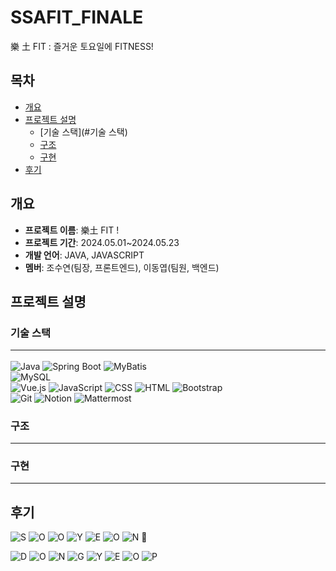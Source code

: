 # SSAFIT_FINALE

樂 土 FIT : 즐거운 토요일에 FITNESS! 

## 목차
- [개요](#개요)
- [프로젝트 설명](#프로젝트-설명)
  - [기술 스택](#기술 스택)
  - [구조](#구조)
  - [구현](#구현)
- [후기](#후기)

## 개요
- **프로젝트 이름**: 樂土 FIT ! 
- **프로젝트 기간**: 2024.05.01~2024.05.23
- **개발 언어**: JAVA, JAVASCRIPT
- **멤버**: 조수연(팀장, 프론트엔드), 이동엽(팀원, 백엔드)


  


## 프로젝트 설명

### 기술 스택<hr>
![Java](https://img.shields.io/badge/Java-000000?style=flat-square&logo=openjdk&logoColor=white)
  ![Spring Boot](https://img.shields.io/badge/Spring_Boot-6DB33F?style=flat-square&logo=spring-boot&logoColor=white)
  ![MyBatis](https://img.shields.io/badge/MyBatis-FA5941?style=flat-square&logo=mybatis&logoColor=white)  
  ![MySQL](https://img.shields.io/badge/MySQL-4479A1?style=flat-square&logo=mysql&logoColor=white)  
  ![Vue.js](https://img.shields.io/badge/Vue.js-4FC08D?style=flat-square&logo=vue.js&logoColor=white)
  ![JavaScript](https://img.shields.io/badge/JavaScript-F7DF1E?style=flat-square&logo=javascript&logoColor=black)
  ![CSS](https://img.shields.io/badge/CSS-1572B6?style=flat-square&logo=css3&logoColor=white)
  ![HTML](https://img.shields.io/badge/HTML-E34F26?style=flat-square&logo=html5&logoColor=white)
  ![Bootstrap](https://img.shields.io/badge/Bootstrap-7952B3?style=flat-square&logo=bootstrap&logoColor=white)  
  ![Git](https://img.shields.io/badge/Git-F05032?style=flat-square&logo=git&logoColor=white) 
  ![Notion](https://img.shields.io/badge/Notion-000000?style=flat-square&logo=notion&logoColor=white)
  ![Mattermost](https://img.shields.io/badge/Mattermost-0058CC?style=flat-square&logo=mattermost&logoColor=white)  


### 구조<hr>

### 구현<hr>

## 후기
  ![S](https://img.shields.io/badge/-%23FFC0CB?style=flat-square&logo=sega&logoColor=white)
  ![O](https://img.shields.io/badge/-%23FF69B4?style=flat-square&logo=opera&logoColor=white)
  ![O](https://img.shields.io/badge/-%23FF1493?style=flat-square&logo=operagx&logoColor=white)
  ![Y](https://img.shields.io/badge/-%23DB7093?style=flat-square&logo=ycombinator&logoColor=white)
  ![E](https://img.shields.io/badge/-%23C71585?style=flat-square&logo=etsy&logoColor=white)
  ![O](https://img.shields.io/badge/-%23FFB6C1?style=flat-square&logo=osano&logoColor=white)
  ![N](https://img.shields.io/badge/-%23FF00FF?style=flat-square&logo=netflix&logoColor=white)
👑
>
  ![D](https://img.shields.io/badge/-%231E90FF?style=flat-square&logo=d&logoColor=white)
  ![O](https://img.shields.io/badge/-%231A74D3?style=flat-square&logo=opera&logoColor=white)
  ![N](https://img.shields.io/badge/-%231563A9?style=flat-square&logo=naver&logoColor=white)
  ![G](https://img.shields.io/badge/-%2312428E?style=flat-square&logo=google&logoColor=white)
  ![Y](https://img.shields.io/badge/-%230F3074?style=flat-square&logo=yubico&logoColor=white)
  ![E](https://img.shields.io/badge/-%230B1E5A?style=flat-square&logo=erlang&logoColor=white)
  ![O](https://img.shields.io/badge/-%23000080?style=flat-square&logo=operagx&logoColor=white)
  ![P](https://img.shields.io/badge/-%23000040?style=flat-square&logo=planet&logoColor=white)
>
